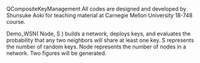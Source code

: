 QCompositeKeyManagement
All codes are designed and developed by Shunsuke Aoki <shunsuka at andrew dot cmu dot edu> for teaching material at Carnegie Mellon University 18-748 course.

Demo_WSN( Node, S ) builds a network, deploys keys, and evaluates the probability that any two neighbors will share at least one key. S represents the number of random keys. Node represents the number of nodes in a network.
Two figures will be generated.

